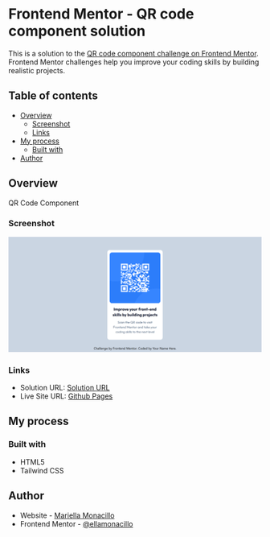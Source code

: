 # Frontend Mentor - QR code component solution

This is a solution to the [QR code component challenge on Frontend Mentor](https://www.frontendmentor.io/challenges/qr-code-component-iux_sIO_H). Frontend Mentor challenges help you improve your coding skills by building realistic projects. 

## Table of contents

- [Overview](#overview)
  - [Screenshot](#screenshot)
  - [Links](#links)
- [My process](#my-process)
  - [Built with](#built-with)
- [Author](#author)

## Overview
QR Code Component

### Screenshot
![](images/screenshot.png)

### Links
- Solution URL: [Solution URL](https://github.com/Ellamonacillo/qr-code-component.github.io)
- Live Site URL: [Github Pages](https://ellamonacillo.github.io/qr-code-component.github.io/)

## My process

### Built with

- HTML5
- Tailwind CSS

## Author

- Website - [Mariella Monacillo](https://mariellamonacillo.netlify.app)
- Frontend Mentor - [@ellamonacillo](https://www.frontendmentor.io/profile/ellamonacillo)
